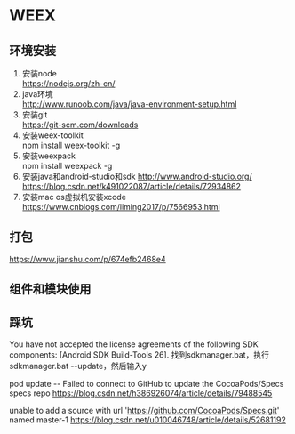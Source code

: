# WEEX
## 环境安装
1. 安装node  
https://nodejs.org/zh-cn/
2. java环境  
http://www.runoob.com/java/java-environment-setup.html
3. 安装git  
https://git-scm.com/downloads
4. 安装weex-toolkit  
npm install weex-toolkit -g
5. 安装weexpack  
npm install weexpack -g
6. 安装java和android-studio和sdk
http://www.android-studio.org/
https://blog.csdn.net/k491022087/article/details/72934862
7. 安装mac os虚拟机安装xcode  
https://www.cnblogs.com/liming2017/p/7566953.html

## 打包
https://www.jianshu.com/p/674efb2468e4


## 组件和模块使用

## 踩坑
You have not accepted the license agreements of the following SDK components:
[Android SDK Build-Tools 26].
找到sdkmanager.bat，执行sdkmanager.bat --update，然后输入y

pod update -- Failed to connect to GitHub to update the CocoaPods/Specs specs repo
https://blog.csdn.net/h386926074/article/details/79488545

unable to add a source with url 'https://github.com/CocoaPods/Specs.git' named master-1
https://blog.csdn.net/u010046748/article/details/52681192